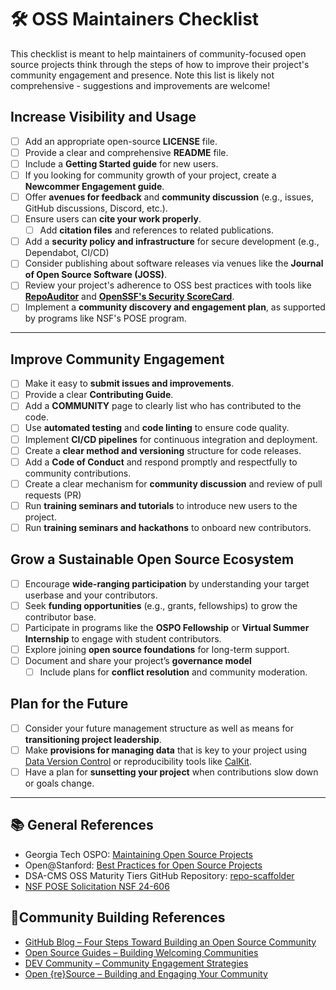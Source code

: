 # 🛠️ OSS Maintainers Checklist

This checklist is meant to help maintainers of community-focused open source projects think through the steps of how to improve their project's community engagement and presence. Note this list is likely not comprehensive - suggestions and improvements are welcome! 

## Increase Visibility and Usage
- [ ] Add an appropriate open-source  **LICENSE** file.
- [ ] Provide a clear and comprehensive **README** file.
- [ ] Include a **Getting Started guide** for new users.
- [ ] If you looking for community growth of your project, create a **Newcommer Engagement guide**.
- [ ] Offer **avenues for feedback** and **community discussion** (e.g., issues, GitHub discussions, Discord, etc.). 
- [ ] Ensure users can **cite your work properly**.
  - [ ] Add **citation files** and references to related publications.
- [ ] Add a **security policy and infrastructure** for secure development (e.g., Dependabot, CI/CD)
- [ ] Consider publishing about software releases via venues like the **Journal of Open Source Software (JOSS)**.
- [ ] Review your project's adherence to OSS best practices with tools like [**RepoAuditor**](github.com/gt-sse-center/RepoAuditor) and [**OpenSSF's Security ScoreCard**](https://openssf.org/projects/scorecard/).
- [ ] Implement a **community discovery and engagement plan**, as supported by programs like NSF's POSE program.

---

## Improve Community Engagement

- [ ] Make it easy to **submit issues and improvements**.
- [ ] Provide a clear **Contributing Guide**.
- [ ] Add a **COMMUNITY** page to clearly list who has contributed to the code. 
- [ ] Use **automated testing**  and **code linting** to ensure code quality.
- [ ] Implement **CI/CD pipelines** for continuous integration and deployment.
- [ ] Create a **clear method and versioning** structure for code releases.
- [ ] Add a **Code of Conduct** and respond promptly and respectfully to community contributions.
- [ ] Create a clear mechanism for **community discussion** and review of pull requests (PR)
- [ ] Run **training seminars and tutorials** to introduce new users to the project.
- [ ] Run **training seminars and hackathons** to onboard new contributors.

## Grow a Sustainable Open Source Ecosystem

- [ ] Encourage **wide-ranging participation** by understanding your target userbase and your contributors.
- [ ] Seek **funding opportunities** (e.g., grants, fellowships) to grow the contributor base.
- [ ] Participate in programs like the **OSPO Fellowship** or **Virtual Summer Internship** to engage with student contributors.
- [ ] Explore joining **open source foundations** for long-term support.
- [ ] Document and share your project’s **governance model**
  - [ ] Include plans for **conflict resolution** and community moderation.

## Plan for the Future

- [ ] Consider your future management structure as well as means for **transitioning project leadership**.
- [ ] Make **provisions for managing data** that is key to your project using [Data Version Control](https://dvc.org/) or reproducibility tools like [CalKit](https://calkit.org/).
- [ ] Have a plan for **sunsetting your project** when contributions slow down or goals change. 
---

## 📚 General References

- Georgia Tech OSPO: [Maintaining Open Source Projects](https://ospo.cc.gatech.edu/maintaining-open-source-projects/)
- Open@Stanford: [Best Practices for Open Source Projects](https://doi.org/10.5281/zenodo.15678444)
- DSA-CMS OSS Maturity Tiers GitHub Repository: [repo-scaffolder](https://github.com/DSACMS/repo-scaffolder)
- [NSF POSE Solicitation NSF 24-606](https://www.nsf.gov/funding/opportunities/pose-pathways-enable-open-source-ecosystems/nsf24-606/solicitation)

## 🌱Community Building References

- [GitHub Blog – Four Steps Toward Building an Open Source Community](https://github.blog/open-source/maintainers/four-steps-toward-building-an-open-source-community/)
- [Open Source Guides – Building Welcoming Communities](https://opensource.guide/building-community/)
- [DEV Community – Community Engagement Strategies](https://dev.to/vitalisorenko/community-engagement-strategies-in-open-source-projects-a-comprehensive-guide-2m83)
- [Open {re}Source – Building and Engaging Your Community](https://openresource.dev/guide/creating-your-own-open-source-project/building-and-engaging-your-community)
